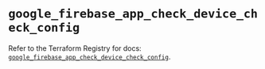 # `google_firebase_app_check_device_check_config`

Refer to the Terraform Registry for docs: [`google_firebase_app_check_device_check_config`](https://registry.terraform.io/providers/hashicorp/google-beta/6.6.0/docs/resources/google_firebase_app_check_device_check_config).
